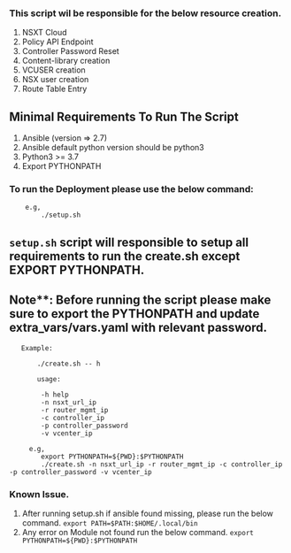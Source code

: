 ### This script wil be responsible for the below resource creation.

  1. NSXT Cloud
  2. Policy API Endpoint
  3. Controller Password Reset
  4. Content-library creation
  5. VCUSER creation
  6. NSX user creation
  7. Route Table Entry

## Minimal Requirements To Run The Script
   1. Ansible (version => 2.7)
   2. Ansible default python version should be python3
   3. Python3 >= 3.7
   4. Export PYTHONPATH

### To run the Deployment please use the below command:
```
    e.g,
        ./setup.sh
``` 
   ## `setup.sh` script will responsible to setup all requirements to run the create.sh except EXPORT PYTHONPATH.

## Note**: Before running the script please make sure to export the PYTHONPATH and update extra_vars/vars.yaml with relevant password.
```
   Example:

       ./create.sh -- h
        
       usage:
    
        -h help
        -n nsxt_url_ip
        -r router_mgmt_ip
        -c controller_ip
        -p controller_password
        -v vcenter_ip
    
     e.g,
        export PYTHONPATH=${PWD}:$PYTHONPATH 
        ./create.sh -n nsxt_url_ip -r router_mgmt_ip -c controller_ip -p controller_password -v vcenter_ip
```

### Known Issue.

   1. After running setup.sh if ansible found missing, please run the below command.
       `export PATH=$PATH:$HOME/.local/bin`
   2. Any error on Module not found run the below command.
       `export PYTHONPATH=${PWD}:$PYTHONPATH`
